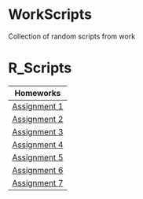 # WorkScripts
Collection of random scripts from work
# R_Scripts
| Homeworks |
|:---------:|
|[Assignment 1](Assn1)|
|[Assignment 2](Assn2)|
|[Assignment 3](Assn3)|
|[Assignment 4](Assn4)|
|[Assignment 5](Assn5)|
|[Assignment 6](Assn6)|
|[Assignment 7](Assn7)|
